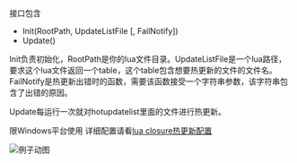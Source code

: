 接口包含
- Init(RootPath, UpdateListFile [, FailNotify])
- Update()

Init负责初始化，RootPath是你的lua文件目录。UpdateListFile是一个lua路径，要求这个lua文件返回一个table，这个table包含想要热更新的文件的文件名。FailNotify是热更新出错时的函数，需要该函数接受一个字符串参数，该字符串包含了出错的原因。

Update每运行一次就对hotupdatelist里面的文件进行热更新。

限Windows平台使用
详细配置请看[lua closure热更新配置](http://asqbtcupid.github.io/hotupdte-implement/)




![例子动图](https://raw.githubusercontent.com/asqbtcupid/asqbtcupid.github.com/master/images/hotupdateexample.gif)